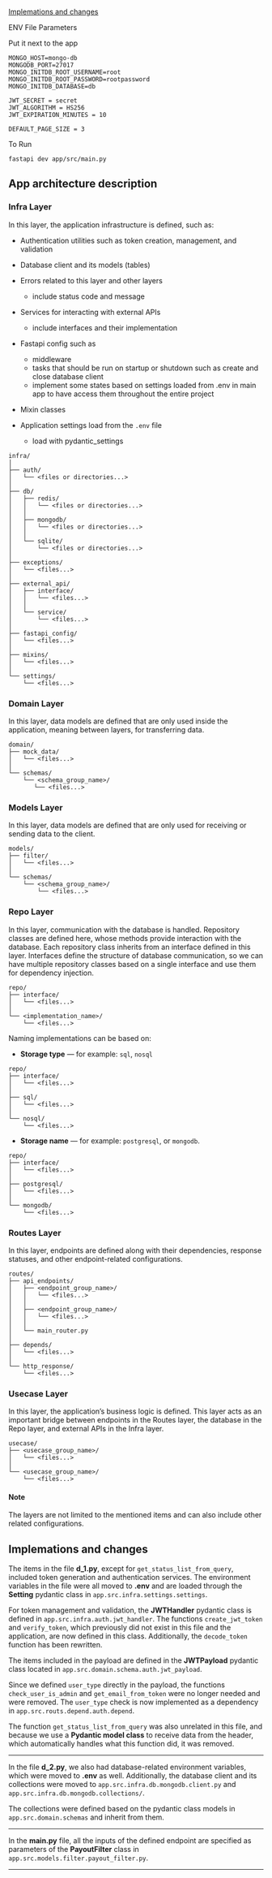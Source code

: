 [Implemations and changes](#implemations-and-changes)

ENV File Parameters

Put it next to the app

```
MONGO_HOST=mongo-db
MONGODB_PORT=27017
MONGO_INITDB_ROOT_USERNAME=root
MONGO_INITDB_ROOT_PASSWORD=rootpassword
MONGO_INITDB_DATABASE=db

JWT_SECRET = secret
JWT_ALGORITHM = HS256
JWT_EXPIRATION_MINUTES = 10

DEFAULT_PAGE_SIZE = 3
```

To Run

```
fastapi dev app/src/main.py
```

## App architecture description

### Infra Layer

In this layer, the application infrastructure is defined, such as:

- Authentication utilities such as token creation, management, and validation

- Database client and its models (tables)

- Errors related to this layer and other layers

  - include status code and message

- Services for interacting with external APIs

  - include interfaces and their implementation

- Fastapi config such as

  - middleware
  - tasks that should be run on startup or shutdown such as create and close database client
  - implement some states based on settings loaded from .env in main app to have access them throughout the entire project

- Mixin classes

- Application settings load from the `.env` file
  - load with pydantic_settings

```
infra/
│
├── auth/
│   └── <files or directories...>
│
├── db/
│   ├── redis/
│   │   └── <files or directories...>
│   │
│   ├── mongodb/
│   │   └── <files or directories...>
│   │
│   └── sqlite/
│       └── <files or directories...>
│
├── exceptions/
│   └── <files...>
│
├── external_api/
│   ├── interface/
│   │   └── <files...>
│   │
│   └── service/
│       └── <files...>
│
├── fastapi_config/
│   └── <files...>
│
├── mixins/
│   └── <files...>
│
└── settings/
    └── <files...>
```

### Domain Layer

In this layer, data models are defined that are only used inside the application, meaning between layers, for transferring data.

```
domain/
├── mock_data/
│   └── <files...>
│
└── schemas/
    └── <schema_group_name>/
       └── <files...>
```

### Models Layer

In this layer, data models are defined that are only used for receiving or sending data to the client.

```
models/
├── filter/
│   └── <files...>
│
└── schemas/
    └── <schema_group_name>/
        └── <files...>

```

### Repo Layer

In this layer, communication with the database is handled.
Repository classes are defined here, whose methods provide interaction with the database.
Each repository class inherits from an interface defined in this layer.
Interfaces define the structure of database communication, so we can have multiple repository classes based on a single interface and use them for dependency injection.

```
repo/
├── interface/
│   └── <files...>
│
└── <implementation_name>/
    └── <files...>
```

Naming implementations can be based on:

- **Storage type** — for example: `sql`, `nosql`

```
repo/
├── interface/
│   └── <files...>
│
├── sql/
│   └── <files...>
│
└── nosql/
    └── <files...>
```

- **Storage name** — for example: `postgresql`, or `mongodb`.

```
repo/
├── interface/
│   └── <files...>
│
├── postgresql/
│   └── <files...>
│
└── mongodb/
    └── <files...>
```

### Routes Layer

In this layer, endpoints are defined along with their dependencies, response statuses, and other endpoint-related configurations.

```
routes/
├── api_endpoints/
│   ├── <endpoint_group_name>/
│   │   └── <files...>
│   │
│   ├── <endpoint_group_name>/
│   │   └── <files...>
│   │
│   └── main_router.py
│
├── depends/
│   └── <files...>
│
└── http_response/
    └── <files...>
```

### Usecase Layer

In this layer, the application’s business logic is defined.
This layer acts as an important bridge between endpoints in the Routes layer, the database in the Repo layer, and external APIs in the Infra layer.

```
usecase/
├── <usecase_group_name>/
│   └── <files...>
│
└── <usecase_group_name>/
    └── <files...>
```

#### Note

The layers are not limited to the mentioned items and can also include other related configurations.

## Implemations and changes

The items in the file **d_1.py**, except for `get_status_list_from_query`, included token generation and authentication services.
The environment variables in the file were all moved to **.env** and are loaded through the **Setting** pydantic class in `app.src.infra.settings.settings`.

For token management and validation, the **JWTHandler** pydantic class is defined in `app.src.infra.auth.jwt_handler`.
The functions `create_jwt_token` and `verify_token`, which previously did not exist in this file and the application, are now defined in this class.
Additionally, the `decode_token` function has been rewritten.

The items included in the payload are defined in the **JWTPayload** pydantic class located in `app.src.domain.schema.auth.jwt_payload`.

Since we defined `user_type` directly in the payload, the functions `check_user_is_admin` and `get_email_from_token` were no longer needed and were removed.
The `user_type` check is now implemented as a dependency in `app.src.routs.depend.auth.depend`.

The function `get_status_list_from_query` was also unrelated in this file, and because we use a **Pydantic model class** to receive data from the header, which automatically handles what this function did, it was removed.

---

In the file **d_2.py**, we also had database-related environment variables, which were moved to **.env** as well.
Additionally, the database client and its collections were moved to
`app.src.infra.db.mongodb.client.py` and `app.src.infra.db.mongodb.collections/`.

The collections were defined based on the pydantic class models in `app.src.domain.schemas` and inherit from them.

---

In the **main.py** file, all the inputs of the defined endpoint are specified as parameters of the **PayoutFilter** class in `app.src.models.filter.payout_filter.py`.

---
